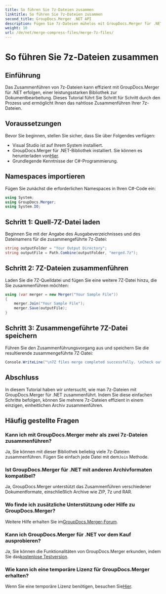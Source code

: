 ```yaml
---
title: So führen Sie 7z-Dateien zusammen
linktitle: So führen Sie 7z-Dateien zusammen
second_title: GroupDocs.Merger .NET API
description: Fügen Sie 7z-Dateien mühelos mit GroupDocs.Merger für .NET zusammen. Folgen Sie unserer Schritt-für-Schritt-Anleitung, um mehrere Archive nahtlos zu einem zusammenzuführen.
weight: 10
url: /de/net/merge-compress-files/merge-7z-files/
---
```


# So führen Sie 7z-Dateien zusammen

## Einführung
Das Zusammenführen von 7z-Dateien kann effizient mit GroupDocs.Merger für .NET erfolgen, einer leistungsstarken Bibliothek zur Dokumentbearbeitung. Dieses Tutorial führt Sie Schritt für Schritt durch den Prozess und ermöglicht Ihnen das nahtlose Zusammenführen Ihrer 7z-Dateien.
## Voraussetzungen
Bevor Sie beginnen, stellen Sie sicher, dass Sie über Folgendes verfügen:
- Visual Studio ist auf Ihrem System installiert.
-  GroupDocs.Merger für .NET-Bibliothek installiert. Sie können es herunterladen von[Hier](https://releases.groupdocs.com/merger/net/).
- Grundlegende Kenntnisse der C#-Programmierung.

## Namespaces importieren
Fügen Sie zunächst die erforderlichen Namespaces in Ihren C#-Code ein:
```csharp
using System; 
using GroupDocs.Merger;
using System.IO;
```
## Schritt 1: Quell-7Z-Datei laden
Beginnen Sie mit der Angabe des Ausgabeverzeichnisses und des Dateinamens für die zusammengeführte 7z-Datei:
```csharp
string outputFolder = "Your Output Directory";
string outputFile = Path.Combine(outputFolder, "merged.7z");
```
## Schritt 2: 7Z-Dateien zusammenführen
Laden Sie die 7Z-Quelldatei und fügen Sie eine weitere 7Z-Datei hinzu, die Sie zusammenführen möchten:
```csharp
using (var merger = new Merger("Your Sample File"))
{
    merger.Join("Your Sample File");
    merger.Save(outputFile);
}
```
## Schritt 3: Zusammengeführte 7Z-Datei speichern
Führen Sie den Zusammenführungsvorgang aus und speichern Sie die resultierende zusammengeführte 7Z-Datei:
```csharp
Console.WriteLine("\n7Z files merge completed successfully. \nCheck output in {0}", outputFolder);
```

## Abschluss
In diesem Tutorial haben wir untersucht, wie man 7z-Dateien mit GroupDocs.Merger für .NET zusammenführt. Indem Sie diese einfachen Schritte befolgen, können Sie mehrere 7z-Dateien effizient in einem einzigen, einheitlichen Archiv zusammenführen.

## Häufig gestellte Fragen
### Kann ich mit GroupDocs.Merger mehr als zwei 7z-Dateien zusammenführen?
 Ja, Sie können mit dieser Bibliothek beliebig viele 7z-Dateien zusammenführen. Fügen Sie einfach jede Datei mit dem`Join` Methode.
### Ist GroupDocs.Merger für .NET mit anderen Archivformaten kompatibel?
Ja, GroupDocs.Merger unterstützt das Zusammenführen verschiedener Dokumentformate, einschließlich Archive wie ZIP, 7z und RAR.
### Wo finde ich zusätzliche Unterstützung oder Hilfe zu GroupDocs.Merger?
 Weitere Hilfe erhalten Sie im[GroupDocs.Merger-Forum](https://forum.groupdocs.com/c/merger/32).
### Kann ich GroupDocs.Merger für .NET vor dem Kauf ausprobieren?
 Ja, Sie können die Funktionalitäten von GroupDocs.Merger erkunden, indem Sie das[kostenlose Testversion](https://releases.groupdocs.com/).
### Wie kann ich eine temporäre Lizenz für GroupDocs.Merger erhalten?
 Wenn Sie eine temporäre Lizenz benötigen, besuchen Sie[Hier](https://purchase.groupdocs.com/temporary-license/).